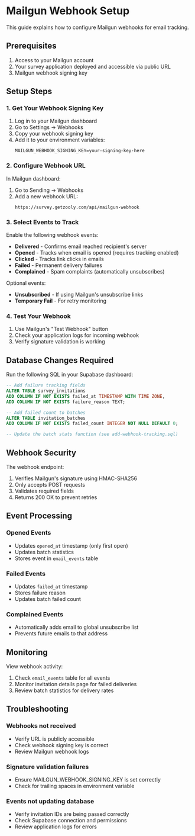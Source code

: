 # Mailgun Webhook Setup

This guide explains how to configure Mailgun webhooks for email tracking.

## Prerequisites

1. Access to your Mailgun account
2. Your survey application deployed and accessible via public URL
3. Mailgun webhook signing key

## Setup Steps

### 1. Get Your Webhook Signing Key

1. Log in to your Mailgun dashboard
2. Go to Settings → Webhooks
3. Copy your webhook signing key
4. Add it to your environment variables:
   ```
   MAILGUN_WEBHOOK_SIGNING_KEY=your-signing-key-here
   ```

### 2. Configure Webhook URL

In Mailgun dashboard:
1. Go to Sending → Webhooks
2. Add a new webhook URL:
   ```
   https://survey.getzooly.com/api/mailgun-webhook
   ```

### 3. Select Events to Track

Enable the following webhook events:
- **Delivered** - Confirms email reached recipient's server
- **Opened** - Tracks when email is opened (requires tracking enabled)
- **Clicked** - Tracks link clicks in emails
- **Failed** - Permanent delivery failures
- **Complained** - Spam complaints (automatically unsubscribes)

Optional events:
- **Unsubscribed** - If using Mailgun's unsubscribe links
- **Temporary Fail** - For retry monitoring

### 4. Test Your Webhook

1. Use Mailgun's "Test Webhook" button
2. Check your application logs for incoming webhook
3. Verify signature validation is working

## Database Changes Required

Run the following SQL in your Supabase dashboard:

```sql
-- Add failure tracking fields
ALTER TABLE survey_invitations 
ADD COLUMN IF NOT EXISTS failed_at TIMESTAMP WITH TIME ZONE,
ADD COLUMN IF NOT EXISTS failure_reason TEXT;

-- Add failed count to batches
ALTER TABLE invitation_batches
ADD COLUMN IF NOT EXISTS failed_count INTEGER NOT NULL DEFAULT 0;

-- Update the batch stats function (see add-webhook-tracking.sql)
```

## Webhook Security

The webhook endpoint:
1. Verifies Mailgun's signature using HMAC-SHA256
2. Only accepts POST requests
3. Validates required fields
4. Returns 200 OK to prevent retries

## Event Processing

### Opened Events
- Updates `opened_at` timestamp (only first open)
- Updates batch statistics
- Stores event in `email_events` table

### Failed Events
- Updates `failed_at` timestamp
- Stores failure reason
- Updates batch failed count

### Complained Events
- Automatically adds email to global unsubscribe list
- Prevents future emails to that address

## Monitoring

View webhook activity:
1. Check `email_events` table for all events
2. Monitor invitation details page for failed deliveries
3. Review batch statistics for delivery rates

## Troubleshooting

### Webhooks not received
- Verify URL is publicly accessible
- Check webhook signing key is correct
- Review Mailgun webhook logs

### Signature validation failures
- Ensure MAILGUN_WEBHOOK_SIGNING_KEY is set correctly
- Check for trailing spaces in environment variable

### Events not updating database
- Verify invitation IDs are being passed correctly
- Check Supabase connection and permissions
- Review application logs for errors